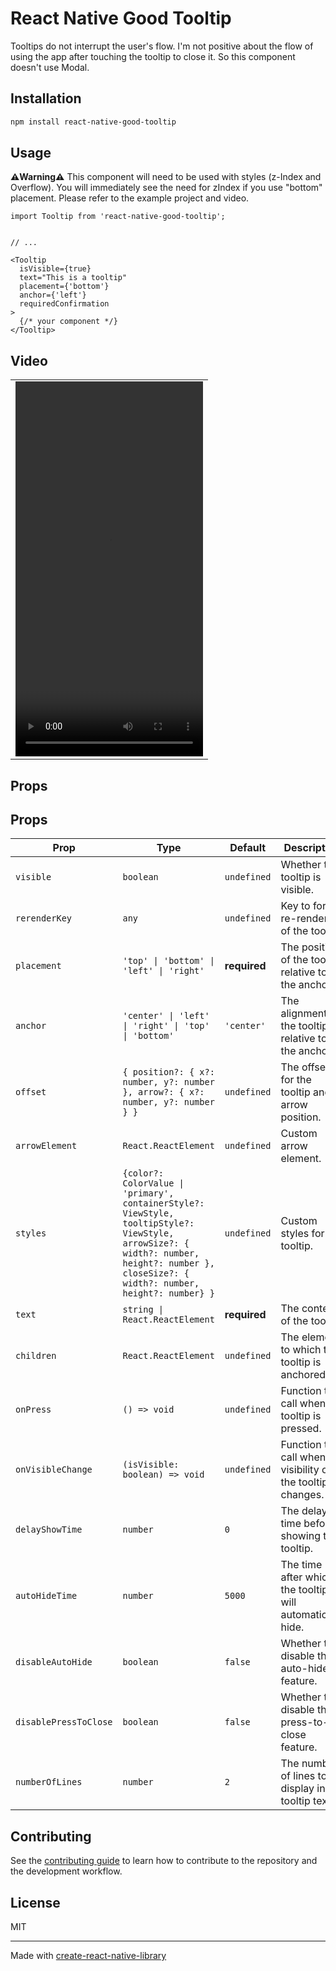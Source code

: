 # React Native Good Tooltip

Tooltips do not interrupt the user's flow. I'm not positive about the flow of using the app after touching the tooltip to close it.
So this component doesn't use Modal.

## Installation

```sh
npm install react-native-good-tooltip
```

## Usage

**⚠️Warning⚠️️**
This component will need to be used with styles (z-Index and Overflow).
You will immediately see the need for zIndex if you use "bottom" placement.
Please refer to the example project and video.

```tsx
import Tooltip from 'react-native-good-tooltip';


// ...

<Tooltip
  isVisible={true}
  text="This is a tooltip"
  placement={'bottom'}
  anchor={'left'}
  requiredConfirmation
>
  {/* your component */}
</Tooltip>
```

## Video
<table>
  <tr>
    <td>
      <video src="https://github.com/user-attachments/assets/b7c69e2f-ef99-476b-bca7-bd9bed3c65bf" width="300" height="600" />
    </td>
  </tr>
</table>

## Props


## Props
| Prop                   | Type                                                                                                                                                                                       | Default                                | Description                                                                                   |
|------------------------|--------------------------------------------------------------------------------------------------------------------------------------------------------------------------------------------|----------------------------------------|-----------------------------------------------------------------------------------------------|
| `visible`              | `boolean`                                                                                                                                                                                  | `undefined`                            | Whether the tooltip is visible.                                                               |
| `rerenderKey`          | `any`                                                                                                                                                                                      | `undefined`                            | Key to force re-rendering of the tooltip.                                                     |
| `placement`            | `'top' \| 'bottom' \| 'left' \| 'right'`                                                                                                                                                   | **required**                           | The position of the tooltip relative to the anchor.                                           |
| `anchor`               | `'center' \| 'left' \| 'right' \| 'top' \| 'bottom'`                                                                                                                                       | `'center'`                             | The alignment of the tooltip relative to the anchor.                                          |
| `offset`               | `{ position?: { x?: number, y?: number }, arrow?: { x?: number, y?: number } }`                                                                                                            | `undefined`                            | The offset for the tooltip and arrow position.                                                |
| `arrowElement`         | `React.ReactElement`                                                                                                                                                                       | `undefined`                            | Custom arrow element.                                                                         |
| `styles`               | `{color?: ColorValue \| 'primary', containerStyle?: ViewStyle, tooltipStyle?: ViewStyle, arrowSize?: { width?: number, height?: number }, closeSize?: { width?: number, height?: number} }` | `undefined` | Custom styles for the tooltip. |
| `text`                 | `string \| React.ReactElement`                                                                                                                                                             | **required**                           | The content of the tooltip.                                                                   |
| `children`             | `React.ReactElement`                                                                                                                                                                       | `undefined`                            | The element to which the tooltip is anchored.                                                 |
| `onPress`              | `() => void`                                                                                                                                                                               | `undefined`                            | Function to call when the tooltip is pressed.                                                 |
| `onVisibleChange`      | `(isVisible: boolean) => void`                                                                                                                                                             | `undefined`                            | Function to call when the visibility of the tooltip changes.                                  |
| `delayShowTime`        | `number`                                                                                                                                                                                   | `0`                                    | The delay time before showing the tooltip.                                                    |
| `autoHideTime`         | `number`                                                                                                                                                                                   | `5000`                                 | The time after which the tooltip will automatically hide.                                     |
| `disableAutoHide`      | `boolean`                                                                                                                                                                                  | `false`                                | Whether to disable the auto-hide feature.                                                     |
| `disablePressToClose`  | `boolean`                                                                                                                                                                                  | `false`                                | Whether to disable the press-to-close feature.                                                |
| `numberOfLines`        | `number`                                                                                                                                                                | `2`                                    | The number of lines to display in the tooltip text.                                           |

## Contributing

See the [contributing guide](CONTRIBUTING.md) to learn how to contribute to the repository and the development workflow.

## License

MIT

---

Made with [create-react-native-library](https://github.com/callstack/react-native-builder-bob)
